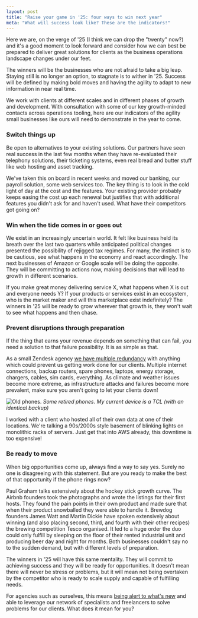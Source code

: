 ```yaml
---
layout: post
title: "Raise your game in '25: four ways to win next year"
meta: "What will success look like? These are the indicators!"
---
```


Here we are, on the verge of '25 (I think we can drop the "twenty" now?) and it's a good moment to look forward and consider how we can best be prepared to deliver great solutions for clients as the business operations landscape changes under our feet.

The winners will be the businesses who are not afraid to take a big leap.<!--excerpt-end--> Staying still is no longer an option, to stagnate is to wither in '25. Success will be defined by making bold moves and having the agility to adapt to new information in near real time.

We work with clients at different scales and in different phases of growth and development. With consultation with some of our key growth-minded contacts across operations tooling, here are our indicators of the agility small businesses like ours will need to demonstrate in the year to come.

### Switch things up

Be open to alternatives to your existing solutions. Our partners have seen real success in the last few months when they have re-evaluated their telephony solutions, their ticketing systems, even real bread and butter stuff like web hosting and asset tracking.

We've taken this on board in recent weeks and moved our banking, our payroll solution, some web services too. The key thing is to look in the cold light of day at the cost and the features. Your existing provider probably keeps easing the cost up each renewal but justifies that with additional features you didn't ask for and haven't used. What have their competitors got going on?

### Win when the tide comes in or goes out

We exist in an increasingly uncertain world. It felt like business held its breath over the last two quarters while anticipated political changes presented the possibility of rejigged tax regimes. For many, the instinct is to be cautious, see what happens in the economy and react accordingly. The next businesses of Amazon or Google scale will be doing the opposite. They will be committing to actions now, making decisions that will lead to growth in different scenarios.

If you make great money delivering service X, what happens when X is out and everyone needs Y? If your products or services exist in an ecosystem, who is the market maker and will this marketplace exist indefinitely? The winners in '25 will be ready to grow wherever that growth is, they won't wait to see what happens and then chase.

### Prevent disruptions through preparation

If the thing that earns your revenue depends on something that can fail, you need a solution to that failure possibility. It is as simple as that.

As a small Zendesk agency [we have multiple redundancy](https://deltastring.com/2023/10/23/contracting-is-all-in-the-prep/) with anything which could prevent us getting work done for our clients. Multiple internet connections, backup routers, spare phones, laptops, energy storage, chargers, cables, sim cards, everything. As climate and weather issues become more extreme, as infrastructure attacks and failures become more prevalent, make sure you aren't going to let your clients down!

![Old phones.](/public/img/phones.jpeg)
*Some retired phones. My current device is a TCL (with an identical backup)*

I worked with a client who hosted all of their own data at one of their locations. We're talking a 90s/2000s style basement of blinking lights on monolithic racks of servers. Just get that into AWS already, this downtime is too expensive!

### Be ready to move

When big opportunities come up, always find a way to say yes. Surely no one is disagreeing with this statement. But are you ready to make the best of that opportunity if the phone rings now?

Paul Graham talks extensively about the hockey stick growth curve. The Airbnb founders took the photographs and wrote the listings for their first hosts. They found the pain points in their own product and made sure that when their product snowballed they were able to handle it. Brewdog founders James Watt and Martin Dickie have spoken extensively about winning (and also placing second, third, and fourth with their other recipes) the brewing competition Tesco organised. It led to a huge order the duo could only fulfill by sleeping on the floor of their rented industrial unit and producing beer day and night for months. Both businesses couldn't say no to the sudden demand, but with different levels of preparation.

The winners in '25 will have this same mentality. They will commit to achieving success and they will be ready for opportunities. It doesn't mean there will never be stress or problems, but it will mean not being overtaken by the competitor who is ready to scale supply and capable of fulfilling needs.

For agencies such as ourselves, this means [being alert to what's new](https://news.deltastring.com/) and able to leverage our network of specialists and freelancers to solve problems for our clients. What does it mean for you?